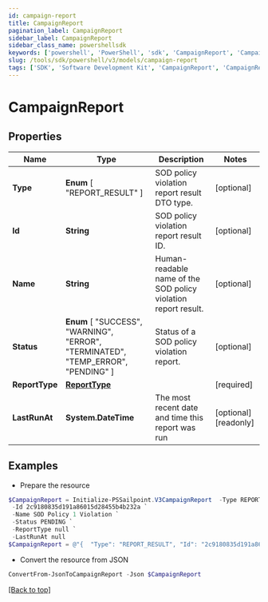 ```yaml
---
id: campaign-report
title: CampaignReport
pagination_label: CampaignReport
sidebar_label: CampaignReport
sidebar_class_name: powershellsdk
keywords: ['powershell', 'PowerShell', 'sdk', 'CampaignReport', 'CampaignReport'] 
slug: /tools/sdk/powershell/v3/models/campaign-report
tags: ['SDK', 'Software Development Kit', 'CampaignReport', 'CampaignReport']
---
```



# CampaignReport

## Properties

Name | Type | Description | Notes
------------ | ------------- | ------------- | -------------
**Type** |  **Enum** [  "REPORT_RESULT" ] | SOD policy violation report result DTO type. | [optional] 
**Id** | **String** | SOD policy violation report result ID. | [optional] 
**Name** | **String** | Human-readable name of the SOD policy violation report result. | [optional] 
**Status** |  **Enum** [  "SUCCESS",    "WARNING",    "ERROR",    "TERMINATED",    "TEMP_ERROR",    "PENDING" ] | Status of a SOD policy violation report. | [optional] 
**ReportType** | [**ReportType**](report-type) |  | [required]
**LastRunAt** | **System.DateTime** | The most recent date and time this report was run | [optional] [readonly] 

## Examples

- Prepare the resource
```powershell
$CampaignReport = Initialize-PSSailpoint.V3CampaignReport  -Type REPORT_RESULT `
 -Id 2c9180835d191a86015d28455b4b232a `
 -Name SOD Policy 1 Violation `
 -Status PENDING `
 -ReportType null `
 -LastRunAt null
$CampaignReport = @"{  "Type": "REPORT_RESULT", "Id": "2c9180835d191a86015d28455b4b232a", "Name": "SOD Policy 1 Violation", "Status": "PENDING", "ReportType": null, "LastRunAt": null }"@
```

- Convert the resource from JSON
```powershell
ConvertFrom-JsonToCampaignReport -Json $CampaignReport
```


[[Back to top]](#) 

